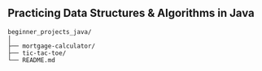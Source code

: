 ## Practicing Data Structures & Algorithms in Java

```
beginner_projects_java/
│
├── mortgage-calculator/
├── tic-tac-toe/
└── README.md
```
